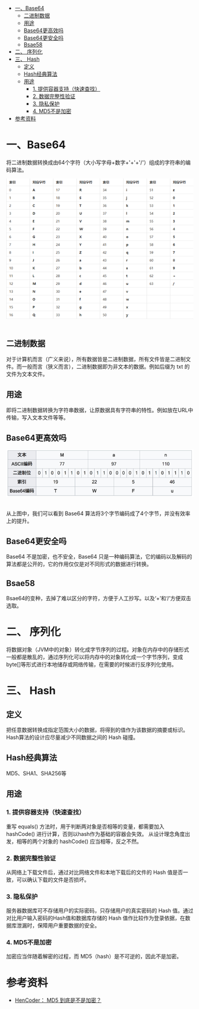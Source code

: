 <!-- TOC -->

- [一、Base64](#一base64)
    - [二进制数据](#二进制数据)
    - [用途](#用途)
    - [Base64更高效吗](#base64更高效吗)
    - [Base64更安全吗](#base64更安全吗)
    - [Bsae58](#bsae58)
- [二、 序列化](#二-序列化)
- [三、 Hash](#三-hash)
    - [定义](#定义)
    - [Hash经典算法](#hash经典算法)
    - [用途](#用途-1)
        - [1. 提供容器支持（快速查找）](#1-提供容器支持快速查找)
        - [2. 数据完整性验证](#2-数据完整性验证)
        - [3. 隐私保护](#3-隐私保护)
        - [4. MD5不是加密](#4-md5不是加密)
- [参考资料](#参考资料)

<!-- /TOC -->

# 一、Base64

将二进制数据转换成由64个字符（大小写字母+数字+'+'+'/'）组成的字符串的编码算法。
<div align="center"> <img src="../pictures//base64.png" /> </div><br>

## 二进制数据
对于计算机而言（广义来说），所有数据皆是二进制数据，所有文件皆是二进制文件。而一般而言（狭义而言），二进制数据即为非文本的数据。例如后缀为 txt 的文件为文本文件。

## 用途
即将二进制数据转换为字符串数据，让原数据具有字符串的特性。例如放在URL中传输，写入文本文件等等。

## Base64更高效吗

<div align="center"> <img src="../pictures//base64example.png" /> </div><br>

从上图中，我们可以看到 Base64 算法将3个字节编码成了4个字节，并没有效率上的提升。

## Base64更安全吗

Base64 不是加密，也不安全，Base64 只是一种编码算法，它的编码以及解码的算法都是公开的，它的作用仅仅是对不同形式的数据进行转换。

## Bsae58

Bsae64的变种，去掉了难以区分的字符，方便于人工抄写。以及‘+’和‘/’方便双击选取。

# 二、 序列化

将数据对象（JVM中的对象）转化成字节序列的过程。对象在内存中的存储形式一般都是散乱的，通过序列化可以将内存中的对象转化成一个字节序列，变成byte[]等形式进行本地储存或网络传输，在需要的时候进行反序列化使用。

# 三、 Hash

## 定义

把任意数据转换成指定范围大小的数据，将得到的值作为该数据的摘要或标识。
Hash算法的设计应尽量减少不同数据之间的 Hash 碰撞。

## Hash经典算法

MD5、SHA1、SHA256等

## 用途

### 1. 提供容器支持（快速查找）

重写 equals() 方法时，用于判断两对象是否相等的变量，都需要加入 hashCode() 进行计算，否则以hash作为基础的容器会失效。
从设计理念角度出发，相等的两个对象的 hashCode() 应当相等，反之不然。

### 2. 数据完整性验证

从网络上下载文件后，通过对比网络文件和本地下载后的文件的 Hash 值是否一致，可以确认下载的文件是否损坏。

### 3. 隐私保护

服务器数据库可不存储用户的实际密码，只存储用户的真实密码的 Hash 值。通过对比用户输入密码的Hash值和数据库存储的 Hash 值作比较作为登录依据，在数据库泄漏时，保障用户重要数据的安全。

### 4. MD5不是加密

加密应当伴随着解密的过程，而 MD5（hash）是不可逆的，因此不是加密。

# 参考资料

- [HenCoder： MD5 到底是不是加密？](https://mp.weixin.qq.com/s?__biz=MzIwNTczNTY0NA==&mid=2247483860&idx=1&sn=b901a8639b09043c690e5cdbc22eb264&chksm=972d1267a05a9b719dc61f3163b87c547cdc1114086287b75dc6b665ac40817fdbfd2da10ed2&mpshare=1&scene=23&srcid=0813zSOaH1bNwwVAhcq7iSkz#rd)